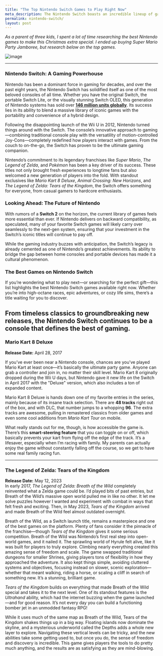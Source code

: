```yaml
---
title: "The Top Nintendo Switch Games to Play Right Now"
meta_description: The Nintendo Switch boasts an incredible lineup of games, featuring iconic titles from Pokémon, Zelda, and Mario franchises, alongside standout indie gems and must-play multiplayer party hits.
permalink: nintendo-switch/
layout: post
---
```


*As a parent of three kids, I spent a lot of time researching the best Nintendo games to make this Christmas extra special. I ended up buying Super Mario Party Jamboree, but research below on the top games.*  

![image](../assets/images/nintendo/christmas.jpg)


---

### Nintendo Switch: A Gaming Powerhouse  

Nintendo has been a dominant force in gaming for decades, and over the past eight years, the Nintendo Switch has solidified itself as one of the most beloved consoles of all time. Whether you have the original Switch, the portable Switch Lite, or the visually stunning Switch OLED, this generation of Nintendo systems has sold over [**146 million units globally**](https://www.nintendo.co.jp/ir/en/finance/hard_soft/index.html). Its success lies in its ability to blend a massive library of iconic games with the portability and convenience of a hybrid design.  

Following the disappointing launch of the Wii U in 2012, Nintendo turned things around with the Switch. The console’s innovative approach to gaming—combining traditional console play with the versatility of motion-controlled Joy-Cons—completely redefined how players interact with games. From the couch to on-the-go, the Switch has proven to be the ultimate gaming companion.  

Nintendo’s commitment to its legendary franchises like *Super Mario*, *The Legend of Zelda*, and *Pokémon* has been a key driver of its success. These titles not only brought fresh experiences to longtime fans but also welcomed a new generation of players into the fold. With standout exclusives like *Mario Kart 8 Deluxe*, *Animal Crossing: New Horizons*, and *The Legend of Zelda: Tears of the Kingdom*, the Switch offers something for everyone, from casual gamers to hardcore enthusiasts.  

### Looking Ahead: The Future of Nintendo  
With rumors of a **Switch 2** on the horizon, the current library of games feels more essential than ever. If Nintendo delivers on backward compatibility, as speculated, many of your favorite Switch games will likely carry over seamlessly to the next-gen system, ensuring that your investment in the Switch’s iconic titles will continue to pay off.  

While the gaming industry buzzes with anticipation, the Switch’s legacy is already cemented as one of Nintendo’s greatest achievements. Its ability to bridge the gap between home consoles and portable devices has made it a cultural phenomenon.  

### The Best Games on Nintendo Switch  
If you’re wondering what to play next—or searching for the perfect gift—this list highlights the best Nintendo Switch games available right now. Whether you’re into high-octane races, epic adventures, or cozy life sims, there’s a title waiting for you to discover.  

From timeless classics to groundbreaking new releases, the Nintendo Switch continues to be a console that defines the best of gaming.
---

### Mario Kart 8 Deluxe

**Release Date:** April 28, 2017  

If you’ve ever been near a Nintendo console, chances are you’ve played Mario Kart at least once—it’s basically the ultimate party game. Anyone can grab a controller and join in, no matter their skill level. Mario Kart 8 originally dropped during the Wii U days, but Nintendo gave it new life on the Switch in April 2017 with the "Deluxe" version, which also includes a ton of expanded content.

Mario Kart 8 Deluxe is hands down one of my favorite entries in the series, mainly because of its insane track selection. There are **48 tracks** right out of the box, and with DLC, that number jumps to a whopping **96**. The extra tracks are awesome, pulling in remastered classics from older games and even some cool additions from *Mario Kart Tour* on mobile.

What really stands out for me, though, is how accessible the game is. There’s this **smart-steering feature** that you can toggle on or off, which basically prevents your kart from flying off the edge of the track. It’s a lifesaver, especially when I’m racing with family. My parents can actually enjoy the game without constantly falling off the course, so we get to have some real family racing fun.

---

### The Legend of Zelda: Tears of the Kingdom
**Release Date:** May 12, 2023  
In early 2017, *The Legend of Zelda: Breath of the Wild* completely reinvented what a Zelda game could be. I’d played bits of past entries, but Breath of the Wild’s massive open world pulled me in like no other. It let me solve puzzles however I wanted and experiment with combat in ways that felt fresh and exciting. Then, in May 2023, *Tears of the Kingdom* arrived and made Breath of the Wild feel almost outdated overnight.

Breath of the Wild, as a Switch launch title, remains a masterpiece and one of the best games on the platform. Plenty of fans consider it the pinnacle of the franchise—though *Tears of the Kingdom* gives it some serious competition. Breath of the Wild was Nintendo’s first real step into open-world games, and it nailed it. The sprawling world of Hyrule felt alive, like it was built for players to truly explore. Climbing nearly everything created this amazing sense of freedom and scale. The game swapped traditional dungeons for smaller Shrines, giving players tons of flexibility in how they approached the adventure. It also kept things simple, avoiding cluttered systems and objectives, focusing instead on slower, scenic exploration—whether that meant walking, riding a horse, or scaling a cliff in search of something new. It’s a stunning, brilliant game.

*Tears of the Kingdom* builds on everything that made Breath of the Wild special and takes it to the next level. One of its standout features is the *Ultrahand* ability, which had the internet buzzing when the game launched—and for good reason. It’s not every day you can build a functioning bomber jet in an unmodded fantasy RPG!  

While it uses much of the same map as Breath of the Wild, Tears of the Kingdom shakes things up in a big way. Floating islands now dominate the skyline, and a mysterious underworld called the Depths adds a whole new layer to explore. Navigating these vertical levels can be tricky, and the new abilities take some getting used to, but once you do, the sense of freedom and discovery is incredible. This game gives players the tools to do pretty much anything, and the results are as satisfying as they are mind-blowing.
